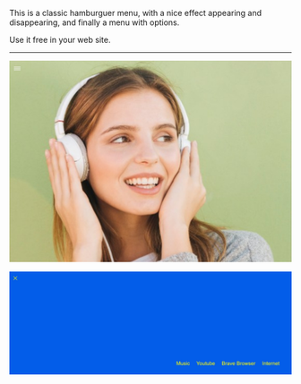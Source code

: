 This is a classic hamburguer menu, with a nice effect appearing and disappearing, and finally a menu with options.

Use it free in your web site.


------------



[![](https://github.com/fernangon/Hamburguer-Menu/blob/main/1.jpg)](http://https://github.com/fernangon/Hamburguer-Menu/blob/main/1.jpg)


[![](https://github.com/fernangon/Hamburguer-Menu/blob/main/2.jpg)](http://https://github.com/fernangon/Hamburguer-Menu/blob/main/2.jpg)
